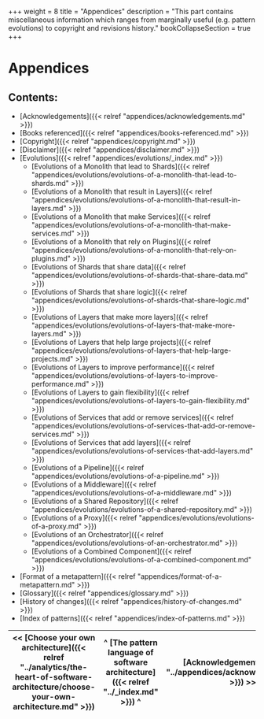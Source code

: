 +++
weight = 8
title = "Appendices"
description = "This part contains miscellaneous information which ranges from marginally useful (e.g. pattern evolutions) to copyright and revisions history."
bookCollapseSection = true
+++

# Appendices

## Contents:

<nav>

- [Acknowledgements]({{< relref "appendices/acknowledgements.md" >}})
- [Books referenced]({{< relref "appendices/books-referenced.md" >}})
- [Copyright]({{< relref "appendices/copyright.md" >}})
- [Disclaimer]({{< relref "appendices/disclaimer.md" >}})
- [Evolutions]({{< relref "appendices/evolutions/_index.md" >}})
  - [Evolutions of a Monolith that lead to Shards]({{< relref "appendices/evolutions/evolutions-of-a-monolith-that-lead-to-shards.md" >}})
  - [Evolutions of a Monolith that result in Layers]({{< relref "appendices/evolutions/evolutions-of-a-monolith-that-result-in-layers.md" >}})
  - [Evolutions of a Monolith that make Services]({{< relref "appendices/evolutions/evolutions-of-a-monolith-that-make-services.md" >}})
  - [Evolutions of a Monolith that rely on Plugins]({{< relref "appendices/evolutions/evolutions-of-a-monolith-that-rely-on-plugins.md" >}})
  - [Evolutions of Shards that share data]({{< relref "appendices/evolutions/evolutions-of-shards-that-share-data.md" >}})
  - [Evolutions of Shards that share logic]({{< relref "appendices/evolutions/evolutions-of-shards-that-share-logic.md" >}})
  - [Evolutions of Layers that make more layers]({{< relref "appendices/evolutions/evolutions-of-layers-that-make-more-layers.md" >}})
  - [Evolutions of Layers that help large projects]({{< relref "appendices/evolutions/evolutions-of-layers-that-help-large-projects.md" >}})
  - [Evolutions of Layers to improve performance]({{< relref "appendices/evolutions/evolutions-of-layers-to-improve-performance.md" >}})
  - [Evolutions of Layers to gain flexibility]({{< relref "appendices/evolutions/evolutions-of-layers-to-gain-flexibility.md" >}})
  - [Evolutions of Services that add or remove services]({{< relref "appendices/evolutions/evolutions-of-services-that-add-or-remove-services.md" >}})
  - [Evolutions of Services that add layers]({{< relref "appendices/evolutions/evolutions-of-services-that-add-layers.md" >}})
  - [Evolutions of a Pipeline]({{< relref "appendices/evolutions/evolutions-of-a-pipeline.md" >}})
  - [Evolutions of a Middleware]({{< relref "appendices/evolutions/evolutions-of-a-middleware.md" >}})
  - [Evolutions of a Shared Repository]({{< relref "appendices/evolutions/evolutions-of-a-shared-repository.md" >}})
  - [Evolutions of a Proxy]({{< relref "appendices/evolutions/evolutions-of-a-proxy.md" >}})
  - [Evolutions of an Orchestrator]({{< relref "appendices/evolutions/evolutions-of-an-orchestrator.md" >}})
  - [Evolutions of a Combined Component]({{< relref "appendices/evolutions/evolutions-of-a-combined-component.md" >}})
- [Format of a metapattern]({{< relref "appendices/format-of-a-metapattern.md" >}})
- [Glossary]({{< relref "appendices/glossary.md" >}})
- [History of changes]({{< relref "appendices/history-of-changes.md" >}})
- [Index of patterns]({{< relref "appendices/index-of-patterns.md" >}})

</nav>

<nav>

| \<\< [Choose your own architecture]({{< relref "../analytics/the-heart-of-software-architecture/choose-your-own-architecture.md" >}}) | ^ [The pattern language of software architecture]({{< relref "../_index.md" >}}) ^ | [Acknowledgements]({{< relref "../appendices/acknowledgements.md" >}}) \>\> |
| --- | --- | --- |

</nav>